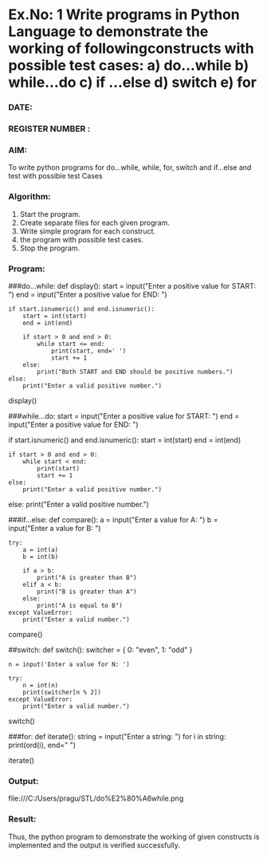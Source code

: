 # Ex.No: 1 Write programs in Python Language to demonstrate the working of followingconstructs with possible test cases: a) do…while b) while…do c) if …else d) switch e) for 

### DATE:                                                                            
### REGISTER NUMBER : 

### AIM:  
To write python programs for do…while, while, for, switch and if…else and test with possible test 
Cases 

### Algorithm:
1. Start the program.
2. Create separate files for each given program.
3. Write simple program for each construct.
4.  the program with possible test cases.
5. Stop the program.
### Program:


###do...while:
def display():
    start = input("Enter a positive value for START: ")
    end = input("Enter a positive value for END: ")
    
    if start.isnumeric() and end.isnumeric():
        start = int(start)
        end = int(end)
        
        if start > 0 and end > 0: 
            while start <= end:   
                print(start, end=' ')
                start += 1
        else:
            print("Both START and END should be positive numbers.")
    else:
        print("Enter a valid positive number.")

display()

###while...do:
start = input("Enter a positive value for START: ")
end = input("Enter a positive value for END: ")

if start.isnumeric() and end.isnumeric():
    start = int(start)
    end = int(end)
    
    if start > 0 and end > 0:
        while start < end:
            print(start)
            start += 1
    else:
        print("Enter a valid positive number.")
else:
    print("Enter a valid positive number.")

###if...else:
def compare():
    a = input("Enter a value for A: ")
    b = input("Enter a value for B: ")

    try:
        a = int(a)
        b = int(b)
        
        if a > b:
            print("A is greater than B")
        elif a < b:
            print("B is greater than A")
        else:
            print("A is equal to B")
    except ValueError:
        print("Enter a valid number.")

compare()


##switch:
def switch():
    switcher = {
        0: "even",
        1: "odd"
    }
    
    n = input('Enter a value for N: ')
    
    try:
        n = int(n)
        print(switcher[n % 2])
    except ValueError:
        print("Enter a valid number.")
switch()

###for:
def iterate():
    string = input("Enter a string: ")
    for i in string:
        print(ord(i), end=" ")

iterate()



### Output:
file:///C:/Users/pragu/STL/do%E2%80%A6while.png







### Result:
Thus, the python program to demonstrate the working of given constructs is implemented and the output is verified successfully.


